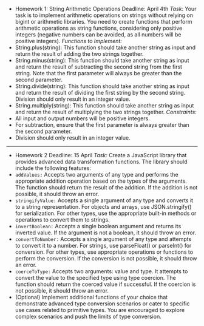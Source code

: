 - Homework 1: String Arithmetic Operations
Deadline: April 4th
*Task:*
Your task is to implement arithmetic operations on strings without relying on bigint or arithmetic libraries. You need to create functions that perform arithmetic operations as string functions, considering only positive integers (negative numbers can be avoided, as all numbers will be positive integers).
*Functions to Implement:*
- String.plus(string): This function should take another string as input and return the result of adding the two strings together.
- String.minus(string): This function should take another string as input and return the result of subtracting the second string from the first string. Note that the first parameter will always be greater than the second parameter.
- String.divide(string): This function should take another string as input and return the result of dividing the first string by the second string. Division should only result in an integer value.
- String.multiply(string): This function should take another string as input and return the result of multiplying the two strings together.
*Constraints:*
- All input and output numbers will be positive integers.
- For subtraction, ensure that the first parameter is always greater than the second parameter.
- Division should only result in an integer value.

------------------------------------------------------------------------

- Homework 2
Deadline: 15 April
*Task:*
Create a JavaScript library that provides advanced data transformation functions. The library should include the following features:
- `addValues:` Accepts two arguments of any type and performs the appropriate addition operation based on the types of the arguments. The function should return the result of the addition. If the addition is not possible, it should throw an error.
- `stringifyValue:` Accepts a single argument of any type and converts it to a string representation. For objects and arrays, use JSON.stringify() for serialization. For other types, use the appropriate built-in methods or operations to convert them to strings.
- `invertBoolean:` Accepts a single boolean argument and returns its inverted value. If the argument is not a boolean, it should throw an error.
- `convertToNumber:` Accepts a single argument of any type and attempts to convert it to a number. For strings, use parseFloat() or parseInt() for conversion. For other types, use appropriate operations or functions to perform the conversion. If the conversion is not possible, it should throw an error.
- `coerceToType:` Accepts two arguments: value and type. It attempts to convert the value to the specified type using type coercion. The function should return the coerced value if successful. If the coercion is not possible, it should throw an error.
- (Optional) Implement additional functions of your choice that demonstrate advanced type conversion scenarios or cater to specific use cases related to primitive types. You are encouraged to explore complex scenarios and push the limits of type conversion.